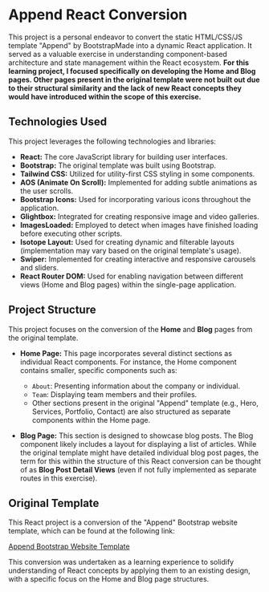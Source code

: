 # Append React Conversion

This project is a personal endeavor to convert the static HTML/CSS/JS template "Append" by BootstrapMade into a dynamic React application. It served as a valuable exercise in understanding component-based architecture and state management within the React ecosystem. **For this learning project, I focused specifically on developing the Home and Blog pages. Other pages present in the original template were not built out due to their structural similarity and the lack of new React concepts they would have introduced within the scope of this exercise.**

## Technologies Used

This project leverages the following technologies and libraries:

* **React:** The core JavaScript library for building user interfaces.
* **Bootstrap:** The original template was built using Bootstrap.
* **Tailwind CSS:** Utilized for utility-first CSS styling in some components.
* **AOS (Animate On Scroll):** Implemented for adding subtle animations as the user scrolls.
* **Bootstrap Icons:** Used for incorporating various icons throughout the application.
* **Glightbox:** Integrated for creating responsive image and video galleries.
* **ImagesLoaded:** Employed to detect when images have finished loading before executing other scripts.
* **Isotope Layout:** Used for creating dynamic and filterable layouts (implementation may vary based on the original template's usage).
* **Swiper:** Implemented for creating interactive and responsive carousels and sliders.
* **React Router DOM:** Used for enabling navigation between different views (Home and Blog pages) within the single-page application.

## Project Structure

This project focuses on the conversion of the **Home** and **Blog** pages from the original template.

* **Home Page:** This page incorporates several distinct sections as individual React components. For instance, the Home component contains smaller, specific components such as:
    * `About`: Presenting information about the company or individual.
    * `Team`: Displaying team members and their profiles.
    * Other sections present in the original "Append" template (e.g., Hero, Services, Portfolio, Contact) are also structured as separate components within the Home page.

* **Blog Page:** This section is designed to showcase blog posts. The Blog component likely includes a layout for displaying a list of articles. While the original template might have detailed individual blog post pages, the term for this within the structure of this React conversion can be thought of as **Blog Post Detail Views** (even if not fully implemented as separate routes in this exercise).

## Original Template

This React project is a conversion of the "Append" Bootstrap website template, which can be found at the following link:

[Append Bootstrap Website Template](https://bootstrapmade.com/append-bootstrap-website-template/)

This conversion was undertaken as a learning experience to solidify understanding of React concepts by applying them to an existing design, with a specific focus on the Home and Blog page structures.
